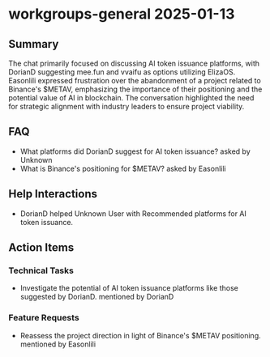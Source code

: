 # workgroups-general 2025-01-13

## Summary
The chat primarily focused on discussing AI token issuance platforms, with DorianD suggesting mee.fun and vvaifu as options utilizing ElizaOS. Easonlili expressed frustration over the abandonment of a project related to Binance's $METAV, emphasizing the importance of their positioning and the potential value of AI in blockchain. The conversation highlighted the need for strategic alignment with industry leaders to ensure project viability.

## FAQ
- What platforms did DorianD suggest for AI token issuance? asked by Unknown
- What is Binance's positioning for $METAV? asked by Easonlili

## Help Interactions
- DorianD helped Unknown User with Recommended platforms for AI token issuance.

## Action Items

### Technical Tasks
- Investigate the potential of AI token issuance platforms like those suggested by DorianD. mentioned by DorianD

### Feature Requests
- Reassess the project direction in light of Binance's $METAV positioning. mentioned by Easonlili